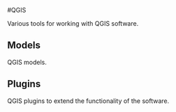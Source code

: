 #QGIS

Various tools for working with QGIS software.

## Models

QGIS models.

## Plugins

QGIS plugins to extend the functionality of the software.
